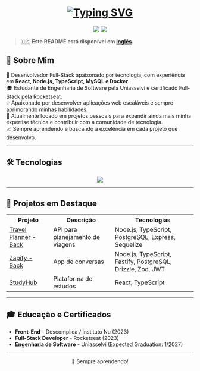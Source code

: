<h1 align="center">
  <a href="https://git.io/typing-svg">
    <img src="https://readme-typing-svg.herokuapp.com?font=Fira+Code&size=35&pause=1000&color=8079F7&center=true&width=600&lines=Olá%2C+seja+bem-vindo+ao+meu+GitHub!;Eu+sou+Leonardo+Policarpo!;Prazer+em+conhecer+você!" alt="Typing SVG" />
  </a>
</h1>

<p align="center">
  <a href="mailto:leonardo.dumont@hotmail.com"><img src="https://img.shields.io/badge/-Email-%23333?style=for-the-badge&logo=gmail&logoColor=white"></a>
  <a href="https://www.linkedin.com/in/leonardodumont/" target="_blank"><img src="https://img.shields.io/badge/-LinkedIn-%230077B5?style=for-the-badge&logo=linkedin&logoColor=white"></a> 
</p>

> 🇺🇸 **Este README está disponível em [Inglês](./README.md).**

## 🚀 Sobre Mim
🔭 Desenvolvedor Full-Stack apaixonado por tecnologia, com experiência em **React, Node.js, TypeScript, MySQL e Docker**.  
🎓 Estudante de Engenharia de Software pela Uniasselvi e certificado Full-Stack pela Rocketseat.  
💡 Apaixonado por desenvolver aplicações web escaláveis e sempre aprimorando minhas habilidades.    
🔧 Atualmente focado em projetos pessoais para expandir ainda mais minha expertise técnica e contribuir com a comunidade de tecnologia.  
📈 Sempre aprendendo e buscando a excelência em cada projeto que desenvolvo.  

---


## 🛠 Tecnologias
<p align="center">
  <img src="https://skillicons.dev/icons?i=html,css,js,ts,react,nodejs,mysql,postgres,docker,python,c,aws,nginx" />
</p>

---

## 📌 Projetos em Destaque  
<table align="center">
  <tr>
    <th>Projeto</th>
    <th>Descrição</th>
    <th>Tecnologias</th>
  </tr>
  <tr>
    <td><a href="https://github.com/leonardopolicarpo/travel-planner-api">Travel Planner - Back</a></td>
    <td>API para planejamento de viagens</td>
    <td>Node.js, TypeScript, PostgreSQL, Express, Sequelize</td>
  </tr>
  <tr>
    <td><a href="https://github.com/leonardopolicarpo/zapify-backend">Zapify - Back</a></td>
    <td>App de conversas</td>
    <td>Node.js, TypeScript, Fastify, PostgreSQL, Drizzle, Zod, JWT</td>
  </tr>
  <tr>
    <td><a href="https://github.com/leonardopolicarpo/study-hub-front">StudyHub</a></td>
    <td>Plataforma de estudos</td>
    <td>React, TypeScript</td>
  </tr>
</table>

---

## 🎓 Educação e Certificados
- **Front-End** - Descomplica / Instituto Nu (2023)
- **Full-Stack Developer** - Rocketseat (2023)
- **Engenharia de Software** - Uniasselvi (Expected Graduation: 1/2027)

---
<p align="center">
  🚀 Sempre aprendendo!
</p>
